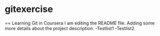 # gitexercise
==
Learning Git in Coursera
I am editing the README file. Adding some more details about the project description.
-Testlist1
-Testlist2
